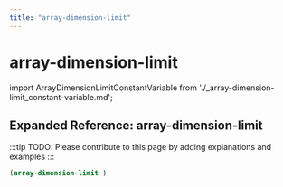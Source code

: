 ```yaml
---
title: "array-dimension-limit"
---
```


# array-dimension-limit

import ArrayDimensionLimitConstantVariable from './_array-dimension-limit_constant-variable.md';

<ArrayDimensionLimitConstantVariable />

## Expanded Reference: array-dimension-limit

:::tip
TODO: Please contribute to this page by adding explanations and examples
:::

```lisp
(array-dimension-limit )
```
